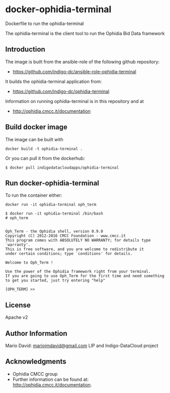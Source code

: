 docker-ophidia-terminal
=======================

Dockerfile to run the ophidia-terminal

The ophidia-terminal is the client tool to run the Ophidia Bid Data
framework


Introduction
------------

The image is built from the ansible-role of the following github
repository:
* https://github.com/indigo-dc/ansible-role-ophidia-terminal

It builds the ophidia-terminal application from:
* https://github.com/indigo-dc/ophidia-terminal

Information on running ophidia-terminal is in this repository and at
* http://ophidia.cmcc.it/documentation

Build docker image
------------------

The image can be built with
```
docker build -t ophidia-terminal .
```

Or you can pull it from the dockerhub:
```
$ docker pull indigodatacloudapps/ophidia-terminal
```

Run docker-ophidia-terminal
---------------------------

To run the container either:

```
docker run -it ophidia-terminal oph_term
```

```
$ docker run -it ophidia-terminal /bin/bash
# oph_term 


Oph_Term - the Ophidia shell, version 0.9.0
Copyright (C) 2012-2016 CMCC Foundation - www.cmcc.it
This program comes with ABSOLUTELY NO WARRANTY; for details type `warranty'.
This is free software, and you are welcome to redistribute it
under certain conditions; type `conditions' for details.

Welcome to Oph_Term !

Use the power of the Ophidia framework right from your terminal.
If you are going to use Oph_Term for the first time and need something
to get you started, just try entering "help"

[OPH_TERM] >> 
```

License
-------

Apache v2

Author Information
------------------

Mario David: mariojmdavid@gmail.com
LIP and Indigo-DataCloud project

Acknowledgments
---------------

* Ophidia CMCC group
* Further information can be found at: http://ophidia.cmcc.it/documentation.
